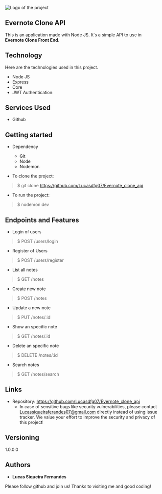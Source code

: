 
![Logo of the project](https://github.com/Lucasdfg07/Evernote_clone_api/blob/master/public/images/readme_images/evernote.png)


## Evernote Clone API
This is an application made with Node JS. It's a simple API to use in <b>Evernote Clone Front End</b>.

## Technology 
Here are the technologies used in this project.

* Node JS
* Express
* Core
* JWT Authentication


## Services Used

* Github


## Getting started

* Dependency
  - Git
  - Node
  - Nodemon

* To clone the project:
>    $ git clone https://github.com/Lucasdfg07/Evernote_clone_api

* To run the project:
>    $ nodemon dev


## Endpoints and Features
* Login of users
>    $ POST /users/login

* Register of Users
>    $ POST /users/register

* List all notes
>    $ GET /notes

* Create new note
>    $ POST /notes

* Update a new note
>    $ PUT /notes/:id

* Show an specific note
>    $ GET /notes/:id

* Delete an specific note
>    $ DELETE /notes/:id

* Search notes
>    $ GET /notes/search

## Links
  - Repository: https://github.com/Lucasdfg07/Evernote_clone_api
    - In case of sensitive bugs like security vulnerabilities, please contact
      Lucassiqueiraferandes07@gmail.com directly instead of using issue tracker. We value your effort
      to improve the security and privacy of this project!

  ## Versioning

  1.0.0.0


  ## Authors

  * **Lucas Siqueira Fernandes** 

  Please follow github and join us!
  Thanks to visiting me and good coding!

